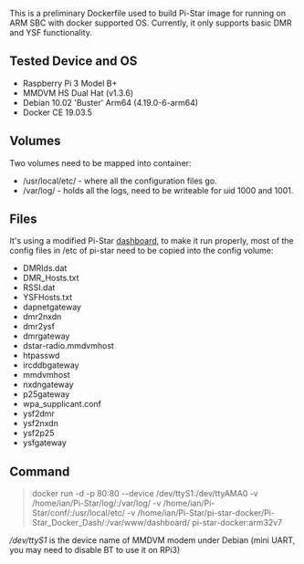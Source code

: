 This is a preliminary Dockerfile used to build Pi-Star image for running on ARM SBC with docker supported OS.
Currently, it only supports basic DMR and YSF functionality.

## Tested Device and OS
* Raspberry Pi 3 Model B+
* MMDVM HS Dual Hat (v1.3.6)
* Debian 10.02 'Buster' Arm64 (4.19.0-6-arm64)
* Docker CE 19.03.5 

## Volumes
Two volumes need to be mapped into container:
* /usr/local/etc/ - where all the configuration files go.
* /var/log/ - holds all the logs, need to be writeable for uid 1000 and 1001.

## Files
It's using a modified Pi-Star [dashboard](https://github.com/ian-droid/Pi-Star_Docker_Dash), to make it run properly, most of the config files in /etc of pi-star need to be copied into the config volume:
* DMRIds.dat
* DMR_Hosts.txt
* RSSI.dat
* YSFHosts.txt
* dapnetgateway
* dmr2nxdn
* dmr2ysf
* dmrgateway
* dstar-radio.mmdvmhost
* htpasswd
* ircddbgateway
* mmdvmhost
* nxdngateway
* p25gateway
* wpa_supplicant.conf
* ysf2dmr
* ysf2nxdn
* ysf2p25
* ysfgateway

## Command
> docker run -d -p 80:80 --device /dev/ttyS1:/dev/ttyAMA0 -v /home/ian/Pi-Star/log/:/var/log/ -v /home/ian/Pi-Star/conf/:/usr/local/etc/ -v /home/ian/Pi-Star/pi-star-docker/Pi-Star_Docker_Dash/:/var/www/dashboard/ pi-star-docker:arm32v7

_*/dev/ttyS1*_ is the device name of MMDVM modem under Debian (mini UART, you may need to disable BT to use it on RPi3)
